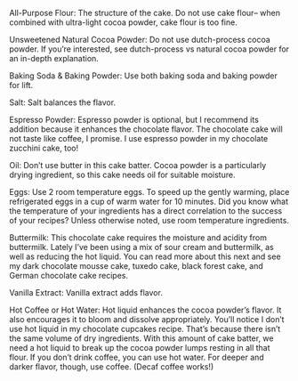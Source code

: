 All-Purpose Flour:   The structure of the cake. Do not use cake flour– when combined with ultra-light cocoa powder, cake flour is too fine.

Unsweetened Natural Cocoa Powder:  Do not use dutch-process cocoa powder. If you’re interested, see dutch-process vs natural cocoa powder for an in-depth explanation.

Baking Soda & Baking Powder:   Use both baking soda and baking powder for lift.

Salt:  Salt balances the flavor.

Espresso Powder:   Espresso powder is optional, but I recommend its addition because it enhances the chocolate flavor. The chocolate cake will not taste like coffee, I promise. I use espresso powder in my chocolate zucchini cake, too!

Oil:  Don’t use butter in this cake batter. Cocoa powder is a particularly drying ingredient, so this cake needs oil for suitable moisture.

Eggs:  Use 2 room temperature eggs. To speed up the gently warming, place refrigerated eggs in a cup of warm water for 10 minutes. Did you know what the temperature of your ingredients has a direct correlation to the success of your recipes? Unless otherwise noted, use room temperature ingredients.

Buttermilk:  This chocolate cake requires the moisture and acidity from buttermilk. Lately I’ve been using a mix of sour cream and buttermilk, as well as reducing the hot liquid.
You can read more about this next and see my dark chocolate mousse cake, tuxedo cake, black forest cake, and German chocolate cake recipes.

Vanilla Extract:  Vanilla extract adds flavor.

Hot Coffee or Hot Water:   Hot liquid enhances the cocoa powder’s flavor. It also encourages it to bloom and dissolve appropriately. You’ll notice I don’t use hot liquid in my chocolate cupcakes recipe. That’s because there isn’t the same volume of dry ingredients. With this amount of cake batter, we need a hot liquid to break up the cocoa powder lumps resting in all that flour. If you don’t drink coffee, you can use hot water. For deeper and darker flavor, though, use coffee. (Decaf coffee works!)
